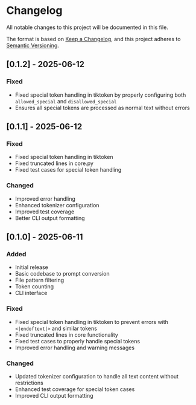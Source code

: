 # Changelog

All notable changes to this project will be documented in this file.

The format is based on [Keep a Changelog](https://keepachangelog.com/en/1.0.0/),
and this project adheres to [Semantic Versioning](https://semver.org/spec/v2.0.0.html).

## [0.1.2] - 2025-06-12

### Fixed
- Fixed special token handling in tiktoken by properly configuring both `allowed_special` and `disallowed_special`
- Ensures all special tokens are processed as normal text without errors

## [0.1.1] - 2025-06-12

### Fixed
- Fixed special token handling in tiktoken
- Fixed truncated lines in core.py
- Fixed test cases for special token handling

### Changed
- Improved error handling
- Enhanced tokenizer configuration
- Improved test coverage
- Better CLI output formatting

## [0.1.0] - 2025-06-11

### Added
- Initial release
- Basic codebase to prompt conversion
- File pattern filtering
- Token counting
- CLI interface

### Fixed
- Fixed special token handling in tiktoken to prevent errors with `<|endoftext|>` and similar tokens
- Fixed truncated lines in core functionality
- Fixed test cases to properly handle special tokens
- Improved error handling and warning messages

### Changed
- Updated tokenizer configuration to handle all text content without restrictions
- Enhanced test coverage for special token cases
- Improved CLI output formatting 